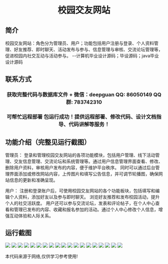 <p><h1 align="center">校园交友网站</h1></p>

## 简介
校园交友网站：角色分为管理员、用户；功能包括用户注册与登录、个人资料管理、好友推荐、即时聊天、活动发布与参与、信息管理与审核、交流论坛管理等，促进校园内社交互动与活动参与。    --计算机毕业设计源码；毕设源码；java毕业设计源码


## 联系方式
<p><h3 align="center">获取完整代码与数据库文件 + 微信：deepguan QQ: 86050149 QQ群: 783742310</h3></p>
<p><h3 align="center">可帮忙远程部署 包运行成功！提供远程部署、修改代码、设计文档指导、代码讲解等服务！</h3></p>

## 功能介绍（完整见运行截图）
管理员： 登录和管理校园交友网站的各项功能模块，包括用户管理、线下活动管理、交友信息管理、交流论坛和系统管理等。通过用户信息管理界面查看、修改、删除用户资料，审核用户发布的内容，便于维护平台秩序。 同时可以通过后台管理界面添加或修改网站内容，上传图片和填写公告信息，并可调节轮播图，确保网站信息的更新和准确呈现。

用户： 注册和登录账户后，可使用校园交友网站的各个功能板块，包括填写和编辑个人资料，添加好友以及参与即时聊天。 浏览好友推荐和发布校园活动，提升个人的社交活跃度。 用户还可以参与交流论坛，发表和评论帖子，在个人中心查看和管理已发布的内容、收藏和报名参加的活动。通过个人中心修改个人信息，增强互动体验和人际关系。


## 运行截图
![](img/001.jpg)
![](img/002.jpg)
![](img/003.jpg)
![](img/004.jpg)
![](img/005.jpg)
![](img/006.jpg)
![](img/007.jpg)
![](img/008.jpg)
![](img/009.jpg)
![](img/010.jpg)
![](img/011.jpg)
![](img/012.jpg)
![](img/013.jpg)
![](img/014.jpg)
![](img/015.jpg)
![](img/016.jpg)
![](img/017.jpg)
![](img/018.jpg)
![](img/019.jpg)

<p>本代码来源于网络,仅供学习参考使用!</p>
